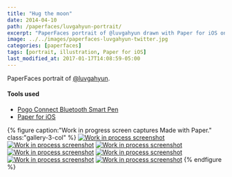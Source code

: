 ```yaml
---
title: "Hug the moon"
date: 2014-04-10
path: /paperfaces/luvgahyun-portrait/
excerpt: "PaperFaces portrait of @luvgahyun drawn with Paper for iOS on an iPad."
image: ../../images/paperfaces-luvgahyun-twitter.jpg
categories: [paperfaces]
tags: [portrait, illustration, Paper for iOS]
last_modified_at: 2017-01-17T14:08:59-05:00
---
```


PaperFaces portrait of [@luvgahyun](https://twitter.com/luvgahyun).

#### Tools used

- [Pogo Connect Bluetooth Smart Pen](https://www.amazon.com/gp/product/B009K448L4/ref=as_li_ss_tl?ie=UTF8&camp=1789&creative=390957&creativeASIN=B009K448L4&linkCode=as2&tag=mademist-20)
- [Paper for iOS](https://paper.bywetransfer.com/)

{% figure caption:"Work in progress screen captures Made with Paper." class:"gallery-3-col" %}
[![Work in process screenshot](../../images/paperfaces-luvgahyun-process-1-600.jpg)](../../images/paperfaces-luvgahyun-process-1-lg.jpg)
[![Work in process screenshot](../../images/paperfaces-luvgahyun-process-2-600.jpg)](../../images/paperfaces-luvgahyun-process-2-lg.jpg)
[![Work in process screenshot](../../images/paperfaces-luvgahyun-process-3-600.jpg)](../../images/paperfaces-luvgahyun-process-3-lg.jpg)
[![Work in process screenshot](../../images/paperfaces-luvgahyun-process-4-600.jpg)](../../images/paperfaces-luvgahyun-process-4-lg.jpg)
[![Work in process screenshot](../../images/paperfaces-luvgahyun-process-5-600.jpg)](../../images/paperfaces-luvgahyun-process-5-lg.jpg)
[![Work in process screenshot](../../images/paperfaces-luvgahyun-process-6-600.jpg)](../../images/paperfaces-luvgahyun-process-6-lg.jpg)
[![Work in process screenshot](../../images/paperfaces-luvgahyun-process-7-600.jpg)](../../images/paperfaces-luvgahyun-process-7-lg.jpg)
{% endfigure %}
